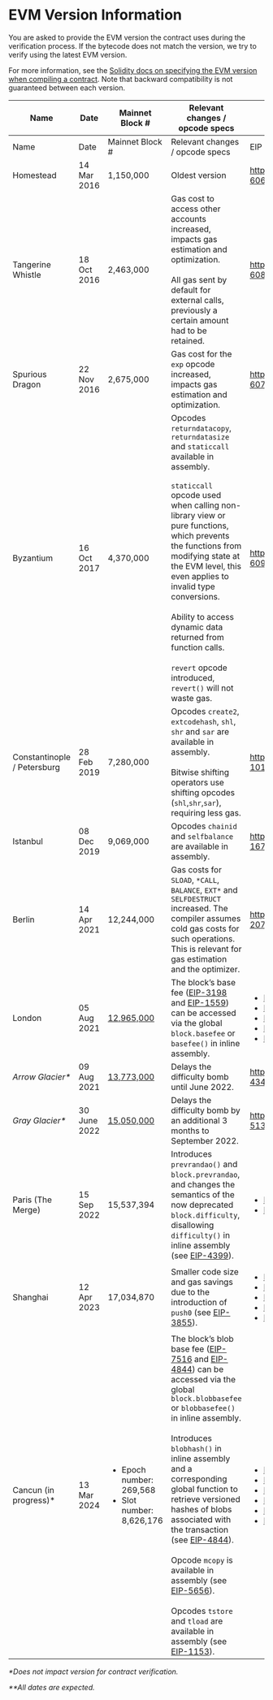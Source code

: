 # EVM Version Information

You are asked to provide the EVM version the contract uses during the verification process. If the bytecode does not match the version, we try to verify using the latest EVM version.

For more information, see the [Solidity docs on specifying the EVM version when compiling a contract](https://docs.soliditylang.org/en/v0.8.24/using-the-compiler.html#target-options). Note that backward compatibility is not guaranteed between each version.

<table data-header-hidden><thead><tr><th>Name</th><th width="150">Date</th><th>Mainnet Block #</th><th>Relevant changes / opcode specs</th><th>EIP details</th></tr></thead><tbody><tr><td>Name</td><td>Date</td><td>Mainnet Block #</td><td>Relevant changes / opcode specs</td><td>EIP details</td></tr><tr><td>Homestead</td><td>14 Mar 2016</td><td>1,150,000</td><td>Oldest version</td><td><a href="http://eips.ethereum.org/EIPS/eip-606">http://eips.ethereum.org/EIPS/eip-606</a></td></tr><tr><td>Tangerine Whistle</td><td>18 Oct 2016</td><td>2,463,000</td><td>Gas cost to access other accounts increased, impacts gas estimation and optimization. <br><br>All gas sent by default for external calls, previously a certain amount had to be retained.</td><td><a href="http://eips.ethereum.org/EIPS/eip-608">http://eips.ethereum.org/EIPS/eip-608</a></td></tr><tr><td>Spurious Dragon</td><td>22 Nov 2016</td><td>2,675,000</td><td>Gas cost for the <code>exp</code> opcode increased, impacts gas estimation and optimization.</td><td><a href="http://eips.ethereum.org/EIPS/eip-607">http://eips.ethereum.org/EIPS/eip-607</a></td></tr><tr><td>Byzantium</td><td>16 Oct 2017</td><td>4,370,000</td><td>Opcodes <code>returndatacopy</code>, <code>returndatasize</code> and <code>staticcall</code> available in assembly.<br><br> <code>staticcall</code> opcode used when calling non-library view or pure functions, which prevents the functions from modifying state at the EVM level, this even applies to invalid type conversions.<br><br> Ability to access dynamic data returned from function calls. <br><br> <code>revert</code> opcode introduced, <code>revert()</code> will not waste gas.</td><td><a href="http://eips.ethereum.org/EIPS/eip-609">http://eips.ethereum.org/EIPS/eip-609</a></td></tr><tr><td>Constantinople  / Petersburg</td><td>28 Feb 2019</td><td>7,280,000</td><td>Opcodes <code>create2</code>, <code>extcodehash</code>, <code>shl</code>, <code>shr</code> and <code>sar</code> are available in assembly.<br><br> Bitwise shifting operators use shifting opcodes (<code>shl</code>,<code>shr</code>,<code>sar</code>), requiring less gas.</td><td><a href="http://eips.ethereum.org/EIPS/eip-1013">http://eips.ethereum.org/EIPS/eip-1013</a></td></tr><tr><td>Istanbul</td><td>08 Dec 2019</td><td>9,069,000</td><td>Opcodes <code>chainid</code> and <code>selfbalance</code> are available in assembly.</td><td><a href="https://eips.ethereum.org/EIPS/eip-1679">https://eips.ethereum.org/EIPS/eip-1679</a></td></tr><tr><td>Berlin </td><td>14 Apr 2021</td><td>12,244,000</td><td>Gas costs for <code>SLOAD</code>, <code>*CALL</code>, <code>BALANCE</code>, <code>EXT*</code> and <code>SELFDESTRUCT</code> increased. The compiler assumes cold gas costs for such operations. This is relevant for gas estimation and the optimizer.</td><td><a href="https://eips.ethereum.org/EIPS/eip-2070">https://eips.ethereum.org/EIPS/eip-2070</a></td></tr><tr><td>London</td><td>05 Aug 2021</td><td><a href="https://etherscan.io/block/12965000">12,965,000</a></td><td>The block’s base fee (<a href="https://eips.ethereum.org/EIPS/eip-3198">EIP-3198</a> and <a href="https://eips.ethereum.org/EIPS/eip-1559">EIP-1559</a>) can be accessed via the global <code>block.basefee</code> or <code>basefee()</code> in inline assembly.</td><td><p></p><ul><li><a href="https://eips.ethereum.org/EIPS/eip-1559">EIP-1559</a> </li><li><a href="https://eips.ethereum.org/EIPS/eip-3198">EIP-3198</a> </li><li><a href="https://eips.ethereum.org/EIPS/eip-3529">EIP-3529</a> </li><li><a href="https://eips.ethereum.org/EIPS/eip-3541">EIP-3541</a></li><li><a href="https://eips.ethereum.org/EIPS/eip-3554">EIP-3554</a> </li></ul></td></tr><tr><td><em>Arrow Glacier*</em></td><td>09 Aug 2021</td><td> <a href="https://etherscan.io/block/13773000">13,773,000</a></td><td>Delays the difficulty bomb until June 2022.</td><td><a href="https://eips.ethereum.org/EIPS/eip-4345">https://eips.ethereum.org/EIPS/eip-4345</a></td></tr><tr><td><em>Gray Glacier*</em></td><td>30 June 2022</td><td> <a href="https://etherscan.io/block/15050000">15,050,000</a></td><td>Delays the difficulty bomb by an additional 3 months to September 2022.</td><td><a href="https://eips.ethereum.org/EIPS/eip-5133">https://eips.ethereum.org/EIPS/eip-5133</a></td></tr><tr><td>Paris (The Merge)</td><td>15 Sep 2022</td><td>15,537,394</td><td>Introduces <code>prevrandao()</code> and <code>block.prevrandao</code>, and changes the semantics of the now deprecated <code>block.difficulty</code>, disallowing <code>difficulty()</code> in inline assembly (see <a href="https://eips.ethereum.org/EIPS/eip-4399">EIP-4399</a>).</td><td><p></p><ul><li><a href="https://eips.ethereum.org/EIPS/eip-3675">EIP-3675</a> </li><li><a href="https://eips.ethereum.org/EIPS/eip-4399">EIP-4399</a> </li></ul></td></tr><tr><td>Shanghai</td><td>12 Apr 2023</td><td>17,034,870</td><td>Smaller code size and gas savings due to the introduction of <code>push0</code> (see <a href="https://eips.ethereum.org/EIPS/eip-3855">EIP-3855</a>).</td><td><p></p><ul><li><a href="https://eips.ethereum.org/EIPS/eip-3651">EIP-3651</a> </li><li><a href="https://eips.ethereum.org/EIPS/eip-3855">EIP-3855</a> </li><li><a href="https://eips.ethereum.org/EIPS/eip-3860">EIP-3860</a> </li><li><a href="https://eips.ethereum.org/EIPS/eip-4895">EIP-4895</a> </li><li><a href="https://eips.ethereum.org/EIPS/eip-6049">EIP-6049</a> </li></ul></td></tr><tr><td>Cancun (in progress)*</td><td>13 Mar 2024</td><td><ul><li>Epoch number: 269,568</li><li>Slot number: 8,626,176</li></ul></td><td>The block’s blob base fee (<a href="https://eips.ethereum.org/EIPS/eip-7516">EIP-7516</a> and <a href="https://eips.ethereum.org/EIPS/eip-4844">EIP-4844</a>) can be accessed via the global <code>block.blobbasefee</code> or <code>blobbasefee()</code> in inline assembly. <br><br> Introduces <code>blobhash()</code> in inline assembly and a corresponding global function to retrieve versioned hashes of blobs associated with the transaction (see <a href="https://eips.ethereum.org/EIPS/eip-4844">EIP-4844</a>). <br><br> Opcode <code>mcopy</code> is available in assembly (see <a href="https://eips.ethereum.org/EIPS/eip-5656">EIP-5656</a>). <br><br> Opcodes <code>tstore</code> and <code>tload</code> are available in assembly (see <a href="https://eips.ethereum.org/EIPS/eip-1153">EIP-1153</a>).</td><td><p></p><ul><li><a href="https://eips.ethereum.org/EIPS/eip-1153">EIP-1153</a> </li><li><a href="https://eips.ethereum.org/EIPS/eip-4788">EIP-4788</a> </li><li><a href="https://eips.ethereum.org/EIPS/eip-4844">EIP-4844</a> </li><li><a href="https://eips.ethereum.org/EIPS/eip-5656">EIP-5656</a> </li><li><a href="https://eips.ethereum.org/EIPS/eip-6780">EIP-6780</a> </li><li><a href="https://eips.ethereum.org/EIPS/eip-7516">EIP-7516</a> </li></ul></td></tr></tbody></table>

_\*Does not impact version for contract verification._&#x20;

_\*\*All dates are expected._&#x20;

##
